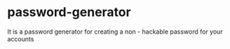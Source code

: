 # password-generator
It is a password generator for creating a non - hackable password for your accounts
